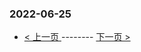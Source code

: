 ### 2022-06-25 
 

- [ < 上一页 ](https://github.com/able8/weibo-hot-record/blob/master/2022-06-24.md) -------- [ 下一页 > ](https://github.com/able8/weibo-hot-record/blob/master/2022-06-26.md)
